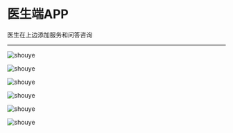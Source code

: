 医生端APP
====
医生在上边添加服务和问答咨询
_____________

![shouye](https://github.com/xiechun520/kdhzd/blob/master/static/img/index.png "首页")

![shouye](https://github.com/xiechun520/kdhzd/blob/master/static/img/server.png "服务")


![shouye](https://github.com/xiechun520/kdhzd/blob/master/static/img/order.png "订单")

![shouye](https://github.com/xiechun520/kdhzd/blob/master/static/img/zx.png "咨询")


![shouye](https://github.com/xiechun520/kdhzd/blob/master/static/img/add.png "添加服务包")

![shouye](https://github.com/xiechun520/kdhzd/blob/master/static/img/login.png "登录")
